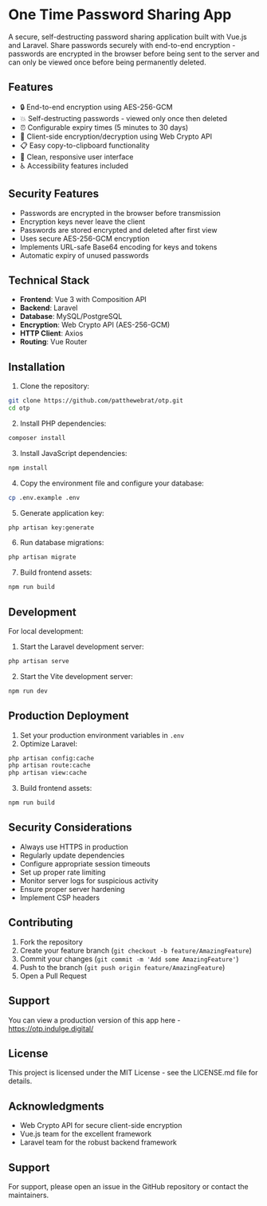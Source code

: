 # One Time Password Sharing App

A secure, self-destructing password sharing application built with Vue.js and Laravel. Share passwords securely with end-to-end encryption - passwords are encrypted in the browser before being sent to the server and can only be viewed once before being permanently deleted.

## Features

- 🔒 End-to-end encryption using AES-256-GCM
- 💥 Self-destructing passwords - viewed only once then deleted
- ⏰ Configurable expiry times (5 minutes to 30 days)
- 🔑 Client-side encryption/decryption using Web Crypto API
- 📋 Easy copy-to-clipboard functionality
- 🎨 Clean, responsive user interface
- ♿ Accessibility features included

## Security Features

- Passwords are encrypted in the browser before transmission
- Encryption keys never leave the client
- Passwords are stored encrypted and deleted after first view
- Uses secure AES-256-GCM encryption
- Implements URL-safe Base64 encoding for keys and tokens
- Automatic expiry of unused passwords

## Technical Stack

- **Frontend**: Vue 3 with Composition API
- **Backend**: Laravel
- **Database**: MySQL/PostgreSQL
- **Encryption**: Web Crypto API (AES-256-GCM)
- **HTTP Client**: Axios
- **Routing**: Vue Router

## Installation

1. Clone the repository:
```bash
git clone https://github.com/patthewebrat/otp.git
cd otp
```

2. Install PHP dependencies:
```bash
composer install
```

3. Install JavaScript dependencies:
```bash
npm install
```

4. Copy the environment file and configure your database:
```bash
cp .env.example .env
```

5. Generate application key:
```bash
php artisan key:generate
```

6. Run database migrations:
```bash
php artisan migrate
```

7. Build frontend assets:
```bash
npm run build
```

## Development

For local development:

1. Start the Laravel development server:
```bash
php artisan serve
```

2. Start the Vite development server:
```bash
npm run dev
```

## Production Deployment

1. Set your production environment variables in `.env`
2. Optimize Laravel:
```bash
php artisan config:cache
php artisan route:cache
php artisan view:cache
```

3. Build frontend assets:
```bash
npm run build
```

## Security Considerations

- Always use HTTPS in production
- Regularly update dependencies
- Configure appropriate session timeouts
- Set up proper rate limiting
- Monitor server logs for suspicious activity
- Ensure proper server hardening
- Implement CSP headers

## Contributing

1. Fork the repository
2. Create your feature branch (`git checkout -b feature/AmazingFeature`)
3. Commit your changes (`git commit -m 'Add some AmazingFeature'`)
4. Push to the branch (`git push origin feature/AmazingFeature`)
5. Open a Pull Request

## Support

You can view a production version of this app here - https://otp.indulge.digital/

## License

This project is licensed under the MIT License - see the LICENSE.md file for details.

## Acknowledgments

- Web Crypto API for secure client-side encryption
- Vue.js team for the excellent framework
- Laravel team for the robust backend framework

## Support

For support, please open an issue in the GitHub repository or contact the maintainers.
